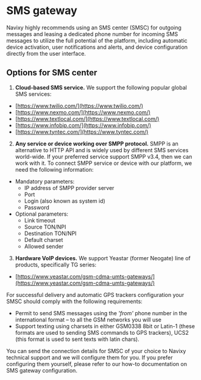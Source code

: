 # SMS gateway

Navixy highly recommends using an SMS center (SMSC) for outgoing messages and leasing a dedicated phone number for incoming SMS messages to utilize the full potential of the platform, including automatic device activation, user notifications and alerts, and device configuration directly from the user interface.

## Options for SMS center

1. **Cloud-based SMS service.** We support the following popular global SMS services:

* [https://www.twilio.com/](https://www.twilio.com/)
* [https://www.nexmo.com/](https://www.nexmo.com/)
* [https://www.textlocal.com/](https://www.textlocal.com/)
* [https://www.infobip.com/](https://www.infobip.com/)
* [https://www.tyntec.com/](https://www.tyntec.com/)

2. **Any service or device working over SMPP protocol.** SMPP is an alternative to HTTP API and is widely used by different SMS services world-wide. If your preferred service support SMPP v3.4, then we can work with it. To connect SMPP service or device with our platform, we need the following information:

* Mandatory parameters:
  * IP address of SMPP provider server
  * Port
  * Login (also known as system id)
  * Password
* Optional parameters:
  * Link timeout
  * Source TON/NPI
  * Destination TON/NPI
  * Default charset
  * Allowed sender

3. **Hardware VoIP devices.** We support Yeastar (former Neogate) line of products, specifically TG series:

* [https://www.yeastar.com/gsm-cdma-umts-gateways/](https://www.yeastar.com/gsm-cdma-umts-gateways/)

For successful delivery and automatic GPS trackers configuration your SMSC should comply with the following requirements:

* Permit to send SMS messages using the _'from'_ phone number in the international format – to all the GSM networks you will use
* Support texting using charsets in either GSM0338 8bit or Latin-1 (these formats are used to sending SMS commands to GPS trackers),  UCS2 (this format is used to sent texts with latin chars).

You can send the connection details for SMSC of your choice to Navixy technical support and we will configure them for you. If you prefer configuring them yourself, please refer to our how-to documentation on SMS gateway configuration.
